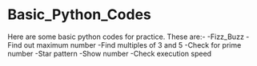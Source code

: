 # Basic_Python_Codes
Here are some basic python codes for practice. These are:-
-Fizz_Buzz
-Find out maximum number
-Find multiples of 3 and 5
-Check for prime number
-Star pattern
-Show number
-Check execution speed
